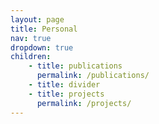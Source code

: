 ```yaml
---
layout: page
title: Personal
nav: true
dropdown: true
children: 
    - title: publications
      permalink: /publications/
    - title: divider
    - title: projects
      permalink: /projects/
---
```

